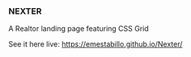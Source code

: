 ### NEXTER
A Realtor landing page featuring CSS Grid

See it here live: https://emestabillo.github.io/Nexter/
